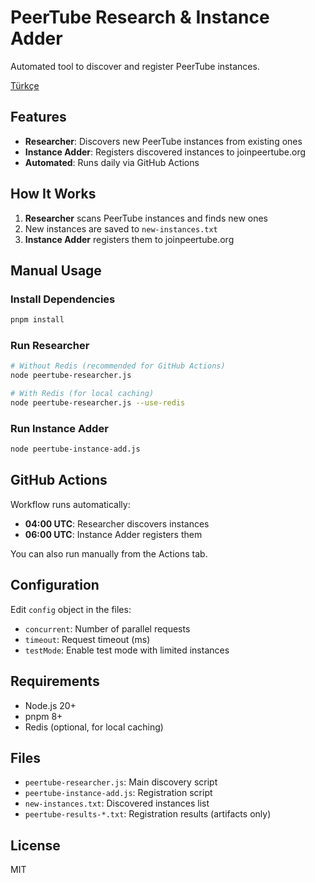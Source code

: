 # PeerTube Research & Instance Adder

Automated tool to discover and register PeerTube instances.

[Türkçe](README.tr.md)

## Features

- **Researcher**: Discovers new PeerTube instances from existing ones
- **Instance Adder**: Registers discovered instances to joinpeertube.org
- **Automated**: Runs daily via GitHub Actions

## How It Works

1. **Researcher** scans PeerTube instances and finds new ones
2. New instances are saved to `new-instances.txt`
3. **Instance Adder** registers them to joinpeertube.org

## Manual Usage

### Install Dependencies

```bash
pnpm install
```

### Run Researcher

```bash
# Without Redis (recommended for GitHub Actions)
node peertube-researcher.js

# With Redis (for local caching)
node peertube-researcher.js --use-redis
```

### Run Instance Adder

```bash
node peertube-instance-add.js
```

## GitHub Actions

Workflow runs automatically:

- **04:00 UTC**: Researcher discovers instances
- **06:00 UTC**: Instance Adder registers them

You can also run manually from the Actions tab.

## Configuration

Edit `config` object in the files:

- `concurrent`: Number of parallel requests
- `timeout`: Request timeout (ms)
- `testMode`: Enable test mode with limited instances

## Requirements

- Node.js 20+
- pnpm 8+
- Redis (optional, for local caching)

## Files

- `peertube-researcher.js`: Main discovery script
- `peertube-instance-add.js`: Registration script
- `new-instances.txt`: Discovered instances list
- `peertube-results-*.txt`: Registration results (artifacts only)

## License

MIT
